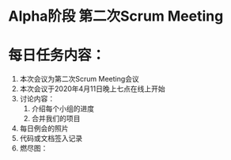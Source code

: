# Alpha阶段 第二次Scrum Meeting

# 每日任务内容：

1. 本次会议为第二次Scrum Meeting会议
2. 本次会议于2020年4月11日晚上七点在线上开始
3. 讨论内容：
   1. 介绍每个小组的进度
   2. 合并我们的项目
4. 每日例会的照片
5. 代码或文档签入记录
6. 燃尽图：